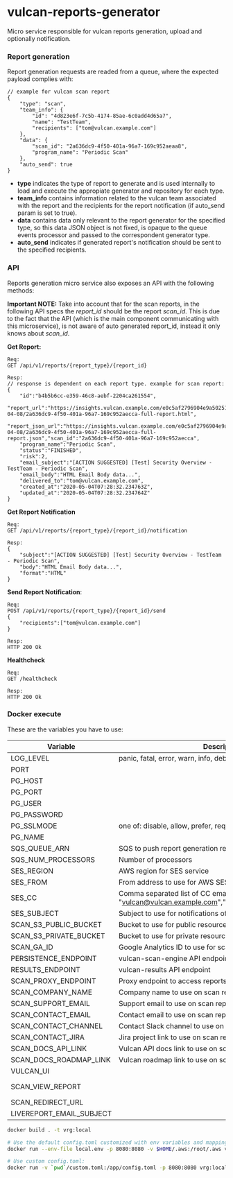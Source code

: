 # vulcan-reports-generator
Micro service responsible for vulcan reports generation, upload and optionally notification.

### Report generation
Report generation requests are readed from a queue, where the expected payload complies with:
```
// example for vulcan scan report
{
    "type": "scan", 
    "team_info": {
        "id": "4d823e6f-7c5b-4174-85ae-6c0add4d65a7",
        "name": "TestTeam",
        "recipients": ["tom@vulcan.example.com"]
    }, 
    "data": {
        "scan_id": "2a636dc9-4f50-401a-96a7-169c952aeaa8",
        "program_name": "Periodic Scan"
    },
    "auto_send": true
}
```
- **type** indicates the type of report to generate and is used internally to load and execute the appropiate generator and repository for each type.
- **team_info** contains information related to the vulcan team associated with the report and the recipients for the report notification (if auto_send param is set to true).
- **data** contains data only relevant to the report generator for the specified type, so this data JSON object is not fixed, is opaque to the queue events processor and passed to the correspondent generator type.
- **auto_send** indicates if generated report's notification should be sent to the specified recipients.

### API
Reports generation micro service also exposes an API with the following methods:

**Important NOTE:**
Take into account that for the scan reports, in the following API specs the _report\_id_ should be the report _scan\_id_. This is due to the fact that the API (which is the main component communicating with this microservice), is not aware of auto generated report_id, instead it only knows about _scan\_id_.

**Get Report:**
```
Req:
GET /api/v1/reports/{report_type}/{report_id}

Resp:
// response is dependent on each report type. example for scan report:
{
    "id":"b4b5b6cc-e359-46c8-aebf-2204ca261554",
    "report_url":"https://insights.vulcan.example.com/e0c5af2796904e9a50251e71e1e0b71ef2d02bccaa427f574f3cefb2c33af643/2020-04-08/2a636dc9-4f50-401a-96a7-169c952aecca-full-report.html",
    "report_json_url":"https://insights.vulcan.example.com/e0c5af2796904e9a50251e71e1e0b71ef2d02bccaa427f574f3cefb2c33af643/2020-04-08/2a636dc9-4f50-401a-96a7-169c952aecca-full-report.json","scan_id":"2a636dc9-4f50-401a-96a7-169c952aecca",
    "program_name":"Periodic Scan",
    "status":"FINISHED",
    "risk":2,
    "email_subject":"[ACTION SUGGESTED] [Test] Security Overview - TestTeam - Periodic Scan",
    "email_body":"HTML Email Body data...",
    "delivered_to":"tom@vulcan.example.com",
    "created_at":"2020-05-04T07:28:32.234763Z",
    "updated_at":"2020-05-04T07:28:32.234764Z"
}
```
**Get Report Notification**
```
Req:
GET /api/v1/reports/{report_type}/{report_id}/notification

Resp:
{
    "subject":"[ACTION SUGGESTED] [Test] Security Overview - TestTeam - Periodic Scan",
    "body":"HTML Email Body data...",
    "format":"HTML"
}
```
**Send Report Notification**:
```
Req:
POST /api/v1/reports/{report_type}/{report_id}/send
{
    "recipients":["tom@vulcan.example.com"]
}

Resp:
HTTP 200 Ok
```
**Healthcheck**
```
Req:
GET /healthcheck

Resp:
HTTP 200 Ok
```

### Docker execute
These are the variables you have to use:

|Variable|Description|Sample|
|---|---|---|
|LOG_LEVEL|panic, fatal, error, warn, info, debug or trace (default info)|debug|
|PORT||8080|
|PG_HOST||localhost|
|PG_PORT||5438|
|PG_USER||vulcan_reportgen|
|PG_PASSWORD||vulcan_reportgen|
|PG_SSLMODE|one of: disable, allow, prefer, require, verify-ca, verify-full|disable|
|PG_NAME||vulcan_reportgen|
|SQS_QUEUE_ARN|SQS to push report generation requestsfrom vulcan-api|arn:aws:sqs:xxx:123456789012:yyy|
|SQS_NUM_PROCESSORS|Number of processors|2|
|SES_REGION|AWS region for SES service|xxx|
|SES_FROM|From address to use for AWS SES|vulcan@vulcan.example.com|
|SES_CC|Comma separated list of CC email adresses strings. E.g.: "vulcan@vulcan.example.com","reports@vulcan.example.com"||
|SES_SUBJECT|Subject to use for notifications of scan reports|[Test] Security Overview|
|SCAN_S3_PUBLIC_BUCKET|Bucket to use for public resources of scan reports|public-vulcan-insights-abcdefghij|
|SCAN_S3_PRIVATE_BUCKET|Bucket to use for private resources of scan reports|vulcan-insights-abcdefghij|
|SCAN_GA_ID|Google Analytics ID to use for scan reports||
|PERSISTENCE_ENDPOINT|vulcan-scan-engine API endpoint|https://scanengine.vulcan.example.com/|
|RESULTS_ENDPOINT|vulcan-results API endpoint|https://results.vulcan.example.com/|
|SCAN_PROXY_ENDPOINT|Proxy endpoint to access reports|https://insights.vulcan.example.com/|
|SCAN_COMPANY_NAME|Company name to use on scan reports||
|SCAN_SUPPORT_EMAIL|Support email to use on scan reports||
|SCAN_CONTACT_EMAIL|Contact email to use on scan reports||
|SCAN_CONTACT_CHANNEL|Contact Slack channel to use on scan reports||
|SCAN_CONTACT_JIRA|Jira project link to use on scan reports||
|SCAN_DOCS_API_LINK|Vulcan API docs link to use on scan reports||
|SCAN_DOCS_ROADMAP_LINK|Vulcan roadmap link to use on scan reports||
|VULCAN_UI||https://www.vulcan.example.com/|
|SCAN_VIEW_REPORT||www.vulcan.example.com/api/v1/report?team_id=%s&scan_id=%s|
|SCAN_REDIRECT_URL|||
|LIVEREPORT_EMAIL_SUBJECT||[Test] Live Report|

```bash
docker build . -t vrg:local

# Use the default config.toml customized with env variables and mapping host AWS dir:
docker run --env-file local.env -p 8080:8080 -v $HOME/.aws:/root/.aws vrg:local

# Use custom config.toml:
docker run -v `pwd`/custom.toml:/app/config.toml -p 8080:8080 vrg:local
```
